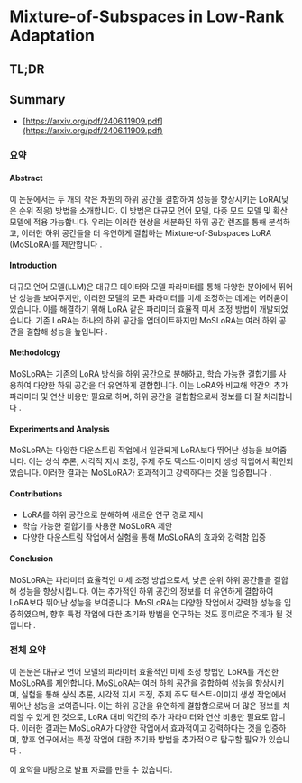 # Mixture-of-Subspaces in Low-Rank Adaptation
## TL;DR
## Summary
- [https://arxiv.org/pdf/2406.11909.pdf](https://arxiv.org/pdf/2406.11909.pdf)

### 요약

#### Abstract
이 논문에서는 두 개의 작은 차원의 하위 공간을 결합하여 성능을 향상시키는 LoRA(낮은 순위 적응) 방법을 소개합니다. 이 방법은 대규모 언어 모델, 다중 모드 모델 및 확산 모델에 적용 가능합니다. 우리는 이러한 현상을 세분화된 하위 공간 렌즈를 통해 분석하고, 이러한 하위 공간들을 더 유연하게 결합하는 Mixture-of-Subspaces LoRA (MoSLoRA)를 제안합니다  .

#### Introduction
대규모 언어 모델(LLM)은 대규모 데이터와 모델 파라미터를 통해 다양한 분야에서 뛰어난 성능을 보여주지만, 이러한 모델의 모든 파라미터를 미세 조정하는 데에는 어려움이 있습니다. 이를 해결하기 위해 LoRA 같은 파라미터 효율적 미세 조정 방법이 개발되었습니다. 기존 LoRA는 하나의 하위 공간을 업데이트하지만 MoSLoRA는 여러 하위 공간을 결합해 성능을 높입니다  .

#### Methodology
MoSLoRA는 기존의 LoRA 방식을 하위 공간으로 분해하고, 학습 가능한 결합기를 사용하여 다양한 하위 공간을 더 유연하게 결합합니다. 이는 LoRA와 비교해 약간의 추가 파라미터 및 연산 비용만 필요로 하며, 하위 공간을 결합함으로써 정보를 더 잘 처리합니다   .

#### Experiments and Analysis
MoSLoRA는 다양한 다운스트림 작업에서 일관되게 LoRA보다 뛰어난 성능을 보여줍니다. 이는 상식 추론, 시각적 지시 조정, 주제 주도 텍스트-이미지 생성 작업에서 확인되었습니다. 이러한 결과는 MoSLoRA가 효과적이고 강력하다는 것을 입증합니다   .

#### Contributions
- LoRA를 하위 공간으로 분해하여 새로운 연구 경로 제시
- 학습 가능한 결합기를 사용한 MoSLoRA 제안
- 다양한 다운스트림 작업에서 실험을 통해 MoSLoRA의 효과와 강력함 입증

#### Conclusion
MoSLoRA는 파라미터 효율적인 미세 조정 방법으로서, 낮은 순위 하위 공간들을 결합해 성능을 향상시킵니다. 이는 추가적인 하위 공간의 정보를 더 유연하게 결합하여 LoRA보다 뛰어난 성능을 보여줍니다. MoSLoRA는 다양한 작업에서 강력한 성능을 입증하였으며, 향후 특정 작업에 대한 초기화 방법을 연구하는 것도 흥미로운 주제가 될 것입니다  .

### 전체 요약

이 논문은 대규모 언어 모델의 파라미터 효율적인 미세 조정 방법인 LoRA를 개선한 MoSLoRA를 제안합니다. MoSLoRA는 여러 하위 공간을 결합하여 성능을 향상시키며, 실험을 통해 상식 추론, 시각적 지시 조정, 주제 주도 텍스트-이미지 생성 작업에서 뛰어난 성능을 보여줍니다. 이는 하위 공간을 유연하게 결합함으로써 더 많은 정보를 처리할 수 있게 한 것으로, LoRA 대비 약간의 추가 파라미터와 연산 비용만 필요로 합니다. 이러한 결과는 MoSLoRA가 다양한 작업에서 효과적이고 강력하다는 것을 입증하며, 향후 연구에서는 특정 작업에 대한 초기화 방법을 추가적으로 탐구할 필요가 있습니다  .

이 요약을 바탕으로 발표 자료를 만들 수 있습니다.
